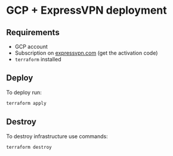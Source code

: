 # GCP + ExpressVPN deployment

## Requirements

- GCP account
- Subscription on [expressvpn.com](https://www.expressvpn.com) (get the activation code)
- `terraform` installed

## Deploy

To deploy run:

```sh
terraform apply
```

## Destroy

To destroy infrastructure use commands:

```sh
terraform destroy
```
